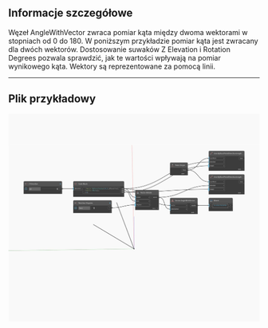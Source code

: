 ## Informacje szczegółowe
Węzeł AngleWithVector zwraca pomiar kąta między dwoma wektorami w stopniach od 0 do 180. W poniższym przykładzie pomiar kąta jest zwracany dla dwóch wektorów. Dostosowanie suwaków Z Elevation i Rotation Degrees pozwala sprawdzić, jak te wartości wpływają na pomiar wynikowego kąta. Wektory są reprezentowane za pomocą linii.
___
## Plik przykładowy

![AngleWithVector](./Autodesk.DesignScript.Geometry.Vector.AngleWithVector_img.jpg)

